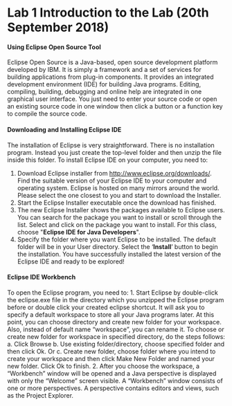 # Lab 1 Introduction to the Lab (20th September 2018)

<h4>Using Eclipse Open Source Tool</h4>
<p>Eclipse Open Source is a Java-based, open source development platform developed by IBM. It is simply a framework and a set of services for building applications from plug-in components. It provides an integrated development environment (IDE) for building Java programs. Editing, compiling, building, debugging and online help are integrated in one graphical user interface. You just need to enter your source code or open an existing source code in one window then click a button or a function key to compile the source code.</p>

<h4>Downloading and Installing Eclipse IDE</h4>
<p>The installation of Eclipse is very straightforward. There is no installation program. Instead you just create the top-level folder and then unzip the file inside this folder. To install Eclipse IDE on your computer, you need to:
  
  1. Download Eclipse installer from http://www.eclipse.org/downloads/. Find the suitable version of your Eclipse IDE to your computer and operating system. Eclipse is hosted on many mirrors around the world. Please select the one closest to you and start to download the Installer.
  2. Start the Eclipse Installer executable once the download has finished.
  3. The new Eclipse Installer shows the packages available to Eclipse users. You can search for the package you want to install or scroll through the list. Select and click on the package you want to install. For this class, choose "<b>Eclipse IDE for Java Developers</b>". 
  4. Specify the folder where you want Eclipse to be installed. The default folder will be in your User directory. Select the ‘<b>Install</b>’ button to begin the installation. You have successfully installed the latest version of the Eclipse IDE and ready to be explored!
</p>

<h4>Eclipse IDE Workbench</h4>
<p>To open the Eclipse program, you need to:
  1. Start Eclipse by double-click the eclipse.exe file in the directory which you unzipped the Eclipse program before or double click your created eclipse shortcut. It will ask you to specify a default workspace to store all your Java programs later.
  At this point, you can choose directory and create new folder for your workspace. Also, instead of default name “workspace”, you can rename it. To choose or create new folder for workspace in specified directory, do the steps follows:
a. Click Browse
b. Use existing folder/directory, choose specified folder and then click Ok. Or
c. Create new folder, choose folder where you intend to create your workspace and then
click Make New Folder and named your new folder. Click Ok to finish.
2. After you choose the workspace, a “Workbench” window will be opened and a Java perspective is displayed with only the “Welcome” screen visible. A “Workbench” window consists of one or more perspectives. A perspective contains editors and views, such as the
Project Explorer.
